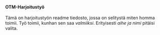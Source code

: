 #### OTM-Harjoitustyö
Tämä on harjoitustyön readme tiedosto, jossa on selitystä miten homma 
toimii. Työ toimii, kunhan sen saa *valmiiksi*. Erityisesti *aihe ja 
nimi* pitäisi valita. 
